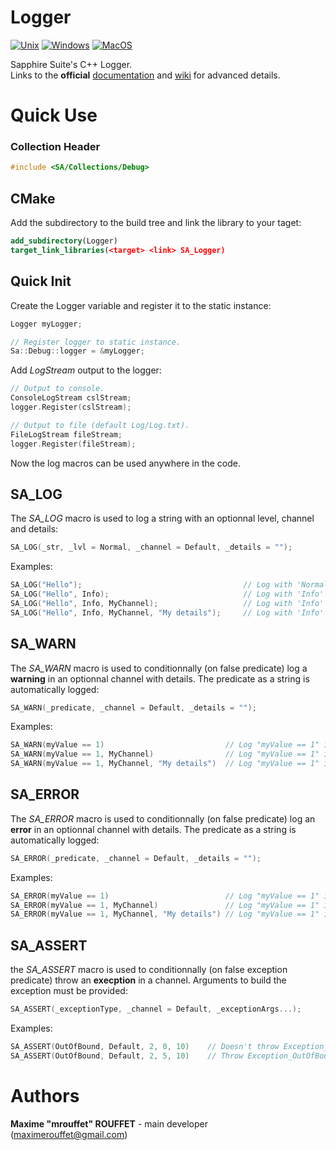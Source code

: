 # Logger

[![Unix](https://github.com/SapphireSuite/Logger/actions/workflows/test_unix.yml/badge.svg)](https://github.com/SapphireSuite/Logger/actions/workflows/test_unix.yml)
[![Windows](https://github.com/SapphireSuite/Logger/actions/workflows/test_windows.yml/badge.svg)](https://github.com/SapphireSuite/Logger/actions/workflows/test_windows.yml)
[![MacOS](https://github.com/SapphireSuite/Logger/actions/workflows/test_macos.yml/badge.svg)](https://github.com/SapphireSuite/Logger/actions/workflows/test_macos.yml)

Sapphire Suite's C++ Logger.\
Links to the **official** [documentation](https://SapphireSuite.github.io/Logger/) and [wiki](https://github.com/SapphireSuite/Logger/wiki) for advanced details.



# Quick Use

### Collection Header
```cpp
#include <SA/Collections/Debug>
```


## CMake
Add the subdirectory to the build tree and link the library to your taget:
```cmake
add_subdirectory(Logger)
target_link_libraries(<target> <link> SA_Logger)
```


## Quick Init
Create the Logger variable and register it to the static instance:
```cpp
Logger myLogger;

// Register logger to static instance.
Sa::Debug::logger = &myLogger;
```
Add _LogStream_ output to the logger:
```cpp
// Output to console.
ConsoleLogStream cslStream;
logger.Register(cslStream);

// Output to file (default Log/Log.txt).
FileLogStream fileStream;
logger.Register(fileStream);
```
Now the log macros can be used anywhere in the code.


## SA_LOG
The *SA_LOG* macro is used to log a string with an optionnal level, channel and details:
```cpp
SA_LOG(_str, _lvl = Normal, _channel = Default, _details = "");
```
Examples:
```cpp
SA_LOG("Hello");									// Log with 'Normal' level in 'Default' channel.
SA_LOG("Hello", Info);								// Log with 'Info' level in 'Default' channel.
SA_LOG("Hello", Info, MyChannel);					// Log with 'Info' level in 'MyChannel' channel.
SA_LOG("Hello", Info, MyChannel, "My details");		// Log with 'Info' level in 'MyChannel' channel with details "My details".
```


## SA_WARN
The *SA_WARN* macro is used to conditionnally (on false predicate) log a **warning** in an optionnal channel with details.
The predicate as a string is automatically logged:
```cpp
SA_WARN(_predicate, _channel = Default, _details = "");
```
Examples:
```cpp
SA_WARN(myValue == 1)							// Log "myValue == 1" if myValue != 1 in 'Default' channel.
SA_WARN(myValue == 1, MyChannel)				// Log "myValue == 1" if myValue != 1 in 'MyChannel' channel.
SA_WARN(myValue == 1, MyChannel, "My details")	// Log "myValue == 1" if myValue != 1 in 'MyChannel' channel with details "My details".
```


## SA_ERROR
The *SA_ERROR* macro is used to conditionnally (on false predicate) log an **error** in an optionnal channel with details.
The predicate as a string is automatically logged:
```cpp
SA_ERROR(_predicate, _channel = Default, _details = "");
```
Examples:
```cpp
SA_ERROR(myValue == 1)							// Log "myValue == 1" if myValue != 1 in 'Default' channel.
SA_ERROR(myValue == 1, MyChannel)				// Log "myValue == 1" if myValue != 1 in 'MyChannel' channel.
SA_ERROR(myValue == 1, MyChannel, "My details")	// Log "myValue == 1" if myValue != 1 in 'MyChannel' channel with details "My details".
```


## SA_ASSERT
the *SA_ASSERT* macro is used to conditionnally (on false exception predicate) throw an **execption** in a channel.
Arguments to build the exception must be provided:
```cpp
SA_ASSERT(_exceptionType, _channel = Default, _exceptionArgs...);
```
Examples:
```cpp
SA_ASSERT(OutOfBound, Default, 2, 0, 10)	// Doesn't throw Exception_OutOfBound because 2 is in range [0, 10].
SA_ASSERT(OutOfBound, Default, 2, 5, 10)	// Throw Exception_OutOfBound because 2 is not in range [5, 10].
```



# Authors

**Maxime "mrouffet" ROUFFET** - main developer (maximerouffet@gmail.com)
